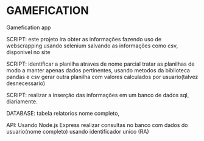 # GAMEFICATION
Gamefication app

SCRIPT:
este projeto ira obter as informações fazendo uso de webscrapping
  usando selenium
salvando as informações como csv, disponivel no site

SCRIPT:
identificar a planilha atraves de nome parcial
tratar as planilhas de modo a manter apenas dados pertinentes, 
  usando metodos da biblioteca pandas e csv
  gerar outra planilha com valores calculados por usuario(talvez desnecessario)

SCRIPT:
 realizar a inserção das informações em um banco de dados sql, diariamente.
 
 DATABASE:
 tabela relatorios
  nome completo, 
 
 API:
Usando Node.js Express realizar consultas no banco com dados do usuario(nome completo) usando identificador unico (RA) 

